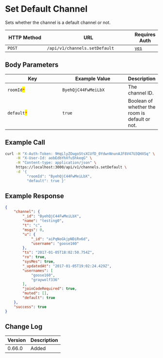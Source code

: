 # Set Default Channel

Sets whether the channel is a default channel or not.

<table><thead><tr><th width="163">HTTP Method</th><th width="320">URL</th><th>Requires Auth</th></tr></thead><tbody><tr><td><code>POST</code></td><td><code>/api/v1/channels.setDefault</code></td><td><a href="../../authentication-endpoints/"><code>yes</code></a></td></tr></tbody></table>

## Body Parameters

<table><thead><tr><th width="202.33333333333331">Key</th><th width="224">Example Value</th><th>Description</th></tr></thead><tbody><tr><td><code>roomId</code><mark style="color:red;"><code>*</code></mark></td><td><code>ByehQjC44FwMeiLbX</code></td><td>The channel ID.</td></tr><tr><td><code>default</code><mark style="color:red;"><code>*</code></mark></td><td><code>true</code></td><td>Boolean of whether the room is default or not.</td></tr></tbody></table>

## Example Call

```bash
curl -H "X-Auth-Token: 9HqLlyZOugoStsXCUfD_0YdwnNnunAJF8V47U3QHXSq" \
     -H "X-User-Id: aobEdbYhXfu5hkeqG" \
     -H "Content-type: application/json" \
     https://localhost:3000/api/v1/channels.setDefault \
     -d '{ 
          "roomId": "ByehQjC44FwMeiLbX", 
          "default": true }'
```

## Example Response

```json
{
    "channel": {
        "_id": "ByehQjC44FwMeiLbX",
        "name": "testing0",
        "t": "c",
        "msgs": 0,
        "u": {
            "_id": "aiPqNoGkjpNDiRx6d",
            "username": "goose160"
        },
        "ts": "2017-01-05T18:02:50.754Z",
        "ro": true,
        "sysMes": true,
        "_updatedAt": "2017-01-05T19:02:24.429Z",
        "usernames": [
            "goose160",
            "graywolf336"
        ],
        "joinCodeRequired": true,
        "muted": [],
        "default": true
    },
    "success": true
}
```

## Change Log

| Version | Description |
| ------- | ----------- |
| 0.66.0  | Added       |
